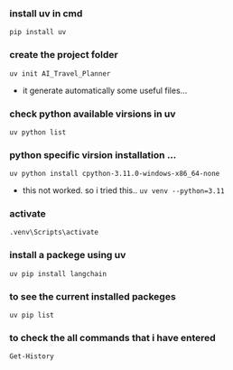 ### install uv in cmd
```pip install uv```

### create the project folder
```uv init AI_Travel_Planner```
- it generate automatically some useful files...

### check python available virsions in uv
```uv python list```

### python specific virsion installation ... 
```uv python install cpython-3.11.0-windows-x86_64-none```  
- this not worked. so i tried this..
```uv venv --python=3.11```

### activate 
```.venv\Scripts\activate```

### install  a packege using uv
```uv pip install langchain```

### to see the current installed packeges
```uv pip list```

### to check the all commands that i have entered
```Get-History```